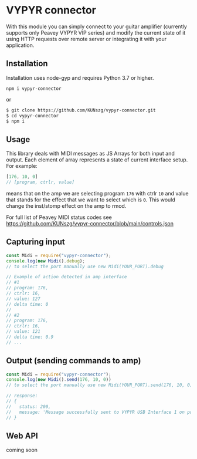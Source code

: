 # VYPYR connector
With this module you can simply connect to your guitar amplifier (currently supports only Peavey VYPYR VIP series) and modify the current state of it using HTTP requests over remote server or integrating it with your application.
## Installation
Installation uses node-gyp and requires Python 3.7 or higher.
```
npm i vypyr-connector
 ```
or
```sh
$ git clone https://github.com/KUNszg/vypyr-connector.git
$ cd vypyr-connector
$ npm i
```

## Usage
This library deals with MIDI messages as JS Arrays for both input and output.
Each element of array represents a state of current interface setup.
For example:
```javascript
[176, 10, 0]
// [program, ctrlr, value]
```
means that on the amp we are selecting program `176` with ctrlr `10` and value that stands for the effect that we want to select which is `0`. This would change the inst/stomp effect on the amp to rmod.

For full list of Peavey MIDI status codes see https://github.com/KUNszg/vypyr-connector/blob/main/controls.json

## Capturing input
```javascript
const Midi = require("vypyr-connector");
console.log(new Midi().debug);
// to select the port manually use new Midi(YOUR_PORT).debug

// Example of action detected in amp interface
// #1
// program: 176,
// ctrlr: 16,
// value: 127
// delta time: 0
//
// #2
// program: 176,
// ctrlr: 16,
// value: 121
// delta time: 0.9
// ...
```
## Output (sending commands to amp)
```javascript
const Midi = require("vypyr-connector");
console.log(new Midi().send(176, 10, 0))
// to select the port manually use new Midi(YOUR_PORT).send(176, 10, 0)

// response:
// {
//   status: 200,
//   message: 'Message successfully sent to VYPYR USB Interface 1 on port id 1'
// }
```
## Web API

coming soon
